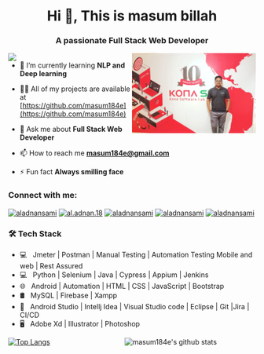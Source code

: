 <h1 align="center">Hi 👋, This is masum billah</h1>
<h3 align="center">A passionate Full Stack Web Developer</h3>
<img align="right" alt="img" src="https://github.com/aladnansami/Internship-MID-Presentation/blob/main/WhatsApp%20Image%202022-07-02%20at%205.32.59%20PM.jpeg" width="50%" height="auto" />
	<img width="50%" align="right" src="https://github-readme-stats.vercel.app/api?username=masum184e&show_icons=true&hide_border=true" />


- 🌱 I’m currently learning **NLP and Deep learning**

- 👨‍💻 All of my projects are available at [https://github.com/masum184e](https://github.com/masum184e)

- 💬 Ask me about **Full Stack Web Developer**

- 📫 How to reach me **masum184e@gmail.com**

- ⚡ Fun fact **Always smilling face**

<h3 align="left">Connect with me:</h3>
<p align="left">
<a href="https://twitter.com/masum184e" target="blank"><img align="center" src="https://raw.githubusercontent.com/rahuldkjain/github-profile-readme-generator/master/src/images/icons/Social/twitter.svg" alt="aladnansami" height="30" width="40" /></a>
<a href="https://fb.com/masum184e" target="blank"><img align="center" src="https://raw.githubusercontent.com/rahuldkjain/github-profile-readme-generator/master/src/images/icons/Social/facebook.svg" alt="al.adnan.18" height="30" width="40" /></a>
<a href="https://www.youtube.com/c/aladnansami" target="blank"><img align="center" src="https://raw.githubusercontent.com/rahuldkjain/github-profile-readme-generator/master/src/images/icons/Social/youtube.svg" alt="aladnansami" height="30" width="40" /></a>
<a href="https://codeforces.com/profile/masum184e" target="blank"><img align="center" src="https://raw.githubusercontent.com/rahuldkjain/github-profile-readme-generator/master/src/images/icons/Social/codeforces.svg" alt="aladnansami" height="30" width="40" /></a>
<a href="https://www.hackerearth.com/masum184e" target="blank"><img align="center" src="https://raw.githubusercontent.com/rahuldkjain/github-profile-readme-generator/master/src/images/icons/Social/hackerearth.svg" alt="aladnansami" height="30" width="40" /></a>
</p>

<h3>🛠 Tech Stack</h3>

- 💻 &nbsp; Jmeter | Postman | Manual Testing | Automation Testing Mobile and web | Rest Assured
- 💻 &nbsp; Python | Selenium | Java | Cypress | Appium | Jenkins
- 🌐 &nbsp; Android | Automation | HTML | CSS | JavaScript | Bootstrap 
- 🛢 &nbsp; MySQL | Firebase | Xampp
- 🔧 &nbsp; Android Studio | Intellj Idea | Visual Studio code | Eclipse | Git |Jira | CI/CD
- 🖥 &nbsp; Adobe Xd | Illustrator | Photoshop 

[![Top Langs](https://github-readme-stats.vercel.app/api/top-langs/?username=masum184e&layout=compact&text_color=daf7dc&bg_color=151515)](https://github.com/masum184e/github-readme-stats)
<img align="right" src="https://github-readme-streak-stats.herokuapp.com/?user=masum184e&theme=default" width="53%" height="auto" alt="masum184e's github stats"/>


